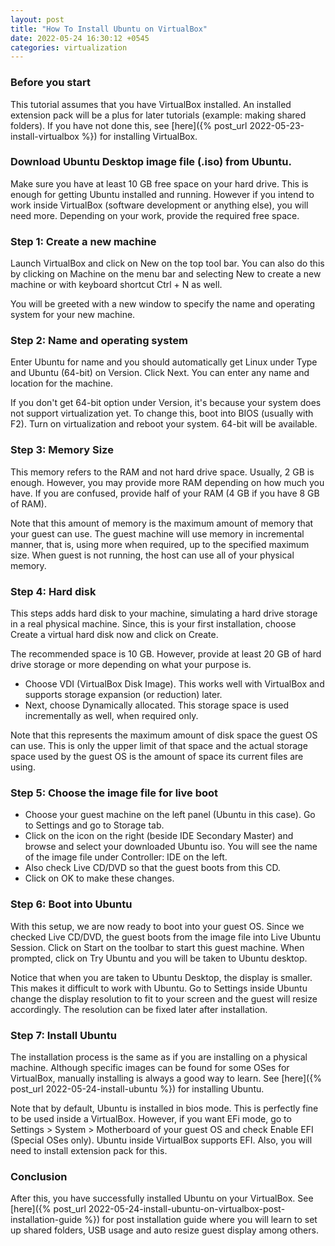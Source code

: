 ```yaml
---
layout: post
title: "How To Install Ubuntu on VirtualBox"
date: 2022-05-24 16:30:12 +0545
categories: virtualization
---
```


### Before you start

This tutorial assumes that you have VirtualBox installed. An installed extension pack will be a plus for later tutorials (example: making shared folders). If you have not done this, see [here]({% post_url 2022-05-23-install-virtualbox %}) for installing VirtualBox.

### Download Ubuntu Desktop image file (.iso) from Ubuntu.

Make sure you have at least 10 GB free space on your hard drive. This is enough for getting Ubuntu installed and running. However if you intend to work inside VirtualBox (software development or anything else), you will need more. Depending on your work, provide the required free space.

### Step 1: Create a new machine

Launch VirtualBox and click on New on the top tool bar. You can also do this by clicking on Machine on the menu bar and selecting New to create a new machine or with keyboard shortcut Ctrl + N as well.

You will be greeted with a new window to specify the name and operating system for your new machine.

### Step 2: Name and operating system

Enter Ubuntu for name and you should automatically get Linux under Type and Ubuntu (64-bit) on Version. Click Next. You can enter any name and location for the machine.

If you don't get 64-bit option under Version, it's because your system does not support virtualization yet. To change this, boot into BIOS (usually with F2). Turn on virtualization and reboot your system. 64-bit will be available.

### Step 3: Memory Size

This memory refers to the RAM and not hard drive space. Usually, 2 GB is enough. However, you may provide more RAM depending on how much you have. If you are confused, provide half of your RAM (4 GB if you have 8 GB of RAM).

Note that this amount of memory is the maximum amount of memory that your guest can use. The guest machine will use memory in incremental manner, that is, using more when required, up to the specified maximum size. When guest is not running, the host can use all of your physical memory.

### Step 4: Hard disk

This steps adds hard disk to your machine, simulating a hard drive storage in a real physical machine. Since, this is your first installation, choose Create a virtual hard disk now and click on Create.

The recommended space is 10 GB. However, provide at least 20 GB of hard drive storage or more depending on what your purpose is.

- Choose VDI (VirtualBox Disk Image). This works well with VirtualBox and supports storage expansion (or reduction) later.
- Next, choose Dynamically allocated. This storage space is used incrementally as well, when required only.

Note that this represents the maximum amount of disk space the guest OS can use. This is only the upper limit of that space and the actual storage space used by the guest OS is the amount of space its current files are using.

### Step 5: Choose the image file for live boot

- Choose your guest machine on the left panel (Ubuntu in this case). Go to Settings and go to Storage tab.
- Click on the icon on the right (beside IDE Secondary Master) and browse and select your downloaded Ubuntu iso. You will see the name of the image file under Controller: IDE on the left.
- Also check Live CD/DVD so that the guest boots from this CD.
- Click on OK to make these changes.

### Step 6: Boot into Ubuntu

With this setup, we are now ready to boot into your guest OS. Since we checked Live CD/DVD, the guest boots from the image file into Live Ubuntu Session. Click on Start on the toolbar to start this guest machine. When prompted, click on Try Ubuntu and you will be taken to Ubuntu desktop.

Notice that when you are taken to Ubuntu Desktop, the display is smaller. This makes it difficult to work with Ubuntu. Go to Settings inside Ubuntu change the display resolution to fit to your screen and the guest will resize accordingly. The resolution can be fixed later after installation.

### Step 7: Install Ubuntu

The installation process is the same as if you are installing on a physical machine. Although specific images can be found for some OSes for VirtualBox, manually installing is always a good way to learn. See [here]({% post_url 2022-05-24-install-ubuntu %}) for installing Ubuntu.

Note that by default, Ubuntu is installed in bios mode. This is perfectly fine to be used inside a VirtualBox. However, if you want EFi mode, go to Settings > System > Motherboard of your guest OS and check Enable EFI (Special OSes only). Ubuntu inside VirtualBox supports EFI. Also, you will need to install extension pack for this.

### Conclusion
After this, you have successfully installed Ubuntu on your VirtualBox. See [here]({% post_url 2022-05-24-install-ubuntu-on-virtualbox-post-installation-guide %}) for post installation guide where you will learn to set up shared folders, USB usage and auto resize guest display among others.


